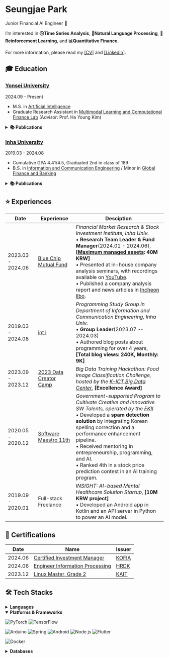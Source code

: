 # Seungjae Park

Junior Financial AI Engineer 🌱

I’m interested in **🕒Time Series Analysis**, **📖Natural Language Processing**, **🤖Reinforcement Learning**, and **📊Quantitative Finance**.

For more information, please read my [[CV]](https://Astro36.github.io/Astro36/CV_Park.pdf) and [[LinkedIn]](https://www.linkedin.com/in/seungjae-park/).

## 🎓 Education

### [Yonsei University](http://www.yonsei.ac.kr/)

2024.09 - Present

- M.S. in [Artificial Intelligence](https://ai.yonsei.ac.kr/)
- Graduate Research Assistant in [Multimodal Learning and Computational Finance Lab](https://sites.google.com/view/mlcf/) (Advisor: Prof. Ha Young Kim)

<details>
<summary><b>📚 Publications</b></summary>
<br>

1. **Seungjae Park**, Hyukjae Kwon, Kisu Lee, Won-Yong Shin and Ha Young Kim, "Multivariate Time Series Forecasting Reflecting Dynamic Variate Similarity and Temporal Information," in _Proceedings of the Symposium of the Korean Institute of Communications and Information Sciences_, vol. 86, Gangwon, South Korea, Feb. 2025.<br><sub>Keyword: Time Series Forecasting</sub>
  
</details>

### [Inha University](http://www.inha.ac.kr/)

2019.03 - 2024.08

- Cumulative GPA 4.41/4.5, Graduated 2nd in class of 189
- B.S. in [Information and Communication Engineering](https://ice.inha.ac.kr/ice/index.do) / Minor in [Global Finance and Banking](https://gfiba.inha.ac.kr/gfiba/index.do)

<details>
<summary><b>📚 Publications</b></summary>
  
##### AI/CS

1. **Seungjae Park** and Daeyoung Park, "[A Novel Stock Screening Approach using Large Language Models and Correlation-Aware Retrieval](https://eee.inha.ac.kr/bbs/eee/3919/122977/download.do)," presented at the _Capstone Design in ICT (Capstone Project)_, Inha Univ., Incheon, South Korea, Jun. 2024.<br><sub>Keyword: Large Language Model, Information Retrieval, Portfolio Optimization</sub>
1. **Seungjae Park** et al., _[int i Study Blog](https://int-i.github.io/)_, Jan. 2020 - Mar. 2024.<br><sub>Keyword: Learning Blog, Computer Science, Quantitative Finance</sub>

##### Finance

1. **Seungjae Park**, "[[특징주] ESR켄달스퀘어리츠(365550), 국내 최대 물류 전문 리츠…18개 센터 기초자산](https://www.incheonilbo.com/news/articleView.html?idxno=1230557)," _Incheon Ilbo_, Jan. 2024.
1. **Seungjae Park**, "[[특징주] 한국항공우주(047810), 위성 넘어 우주로…하늘길 기술 역량 확장](https://www.incheonilbo.com/news/articleView.html?idxno=1216780)," _Incheon Ilbo_, Oct. 2023.

</details>

## ⭐ Experiences

| Date | Experience | Desciption |
| --- | --- | --- |
| 2023.03 - 2024.06 | [‌Blue Chip Mutual Fund](https://inhabluechip.com/) | _Financial Market Research & Stock Investment Institute, Inha Univ._<br>• **Research Team Leader & Fund Manager**(2024.01 -­ 2024.06), **[[Maximum managed assets](https://fund.inhabluechip.com/): 40M KRW]**<br>• Presented at in-house company analysis seminars, with recordings available on [YouTube](https://www.youtube.com/@bluechipmutualfund7790).<br>• Published a company analysis report and news articles in [Incheon Ilbo](https://www.incheonilbo.com/news/articleList.html?sc_sub_section_code=S2N28). |
| 2019.03 - 2024.08 | [int i](https://int-i.github.io/) | _Programming Study Group in Department of Information and Communication Engineering, Inha Univ._<br>• **Group Leader**(2023.07 -­ 2024.03)<br>• Authored blog posts about programming for over 4 years, **[Total blog views: 240K, Monthly: 9K]** |
| 2023.09 - 2023.12 | [2023 Data Creator Camp](https://kbig.kr/portal/kbig/keybiz/creatorcamp/info.page) | _Big Data Training Hackathon: Food Image Classification Challenge, hosted by the [K­-ICT Big Data Center](https://kbig.kr/)_, **[Excellence Award]** |
| 2020.05 - 2020.12 | [Software Maestro 11th](https://www.swmaestro.org/sw/main/main.do) | _Government-­supported Program to Cultivate Creative and Innovative SW Talents, operated by the [FKII](https://www.fkii.org/)_<br>• Developed a **spam detection solution** by integrating Korean spelling correction and a performance enhancement pipeline.<br>• Received mentoring in entrepreneurship, programming, and AI.<br>• Ranked 4th in a stock price prediction contest in an AI training program. |
| 2019.09 - 2020.01 | Full-­stack Freelance | _INSIGHT: AI-­based Mental Healthcare Solution Startup_, **[10M KRW project]**<br>• Developed an Android app in Kotlin and an API server in Python to power an AI model. |

## 📑 Certifications

| Date | Name | Issuer |
| --- | --- | --- |
| 2024.06 | [Certified Investment Manager](https://license.kofia.or.kr/examInfo/examInfo.do) | [KOFIA](https://www.kofia.or.kr/) |
| 2024.06 | [Engineer Information Processing](https://www.q-net.or.kr/crf005.do?id=crf00505&jmCd=1320) | [HRDK](https://www.hrdkorea.or.kr/) |
| 2023.12 | [Linux Master, Grade 2](https://www.pqi.or.kr/inf/qul/infQulBasDetail.do?qulId=433) | [KAIT](https://www.ihd.or.kr/) |

## 🛠 Tech Stacks

<details>
<summary><b>Languages</b></summary>

![Python](https://img.shields.io/badge/Python-3776AB?style=flat-square&logo=python&logoColor=white)
![C++](https://img.shields.io/badge/C++-00599C?style=flat-square&logo=c%2B%2B&logoColor=white)
![Java](https://img.shields.io/badge/Java-ED8B00?style=flat-square&logo=openjdk&logoColor=white)
![Kotlin](https://img.shields.io/badge/Kotlin-7F52FF?style=flat-square&logo=kotlin&logoColor=white)
![JavaScript](https://img.shields.io/badge/JavaScript-F7DF1E?style=flat-square&logo=javascript&logoColor=black)
![TypeScript](https://img.shields.io/badge/TypeScript-3178C6?style=flat-square&logo=typescript&logoColor=white)
![Rust](https://img.shields.io/badge/Rust-000000?style=flat-square&logo=rust&logoColor=white)
![Dart](https://img.shields.io/badge/Dart-0175C2?style=flat-square&logo=dart&logoColor=white)

</details>

<details open>
<summary><b>Platforms & Frameworks</b></summary>

![PyTorch](https://img.shields.io/badge/PyTorch-EE4C2C?style=flat-square&logo=pytorch&logoColor=white)
![TensorFlow](https://img.shields.io/badge/TensorFlow-FF6F00?style=flat-square&logo=tensorflow&logoColor=white)

![Arduino](https://img.shields.io/badge/Arduino-00878F?style=flat-square&logo=arduino&logoColor=white)
![Spring](https://img.shields.io/badge/Spring-6DB33F?style=flat-square&logo=spring&logoColor=white)
![Android](https://img.shields.io/badge/Android-3DDC84?style=flat-square&logo=android&logoColor=white)
![Node.js](https://img.shields.io/badge/Node.js-339933?style=flat-square&logo=node.js&logoColor=white)
![Flutter](https://img.shields.io/badge/Flutter-02569B?style=flat-square&logo=flutter&logoColor=white)

![Docker](https://img.shields.io/badge/Docker-2496ED?style=flat-square&logo=docker&logoColor=white)

</details>

<details>
<summary><b>Databases</b></summary>

![MySQL](https://img.shields.io/badge/MySQL-4479A1?style=flat-square&logo=mysql&logoColor=white)
![PostgreSQL](https://img.shields.io/badge/PostgreSQL-4169E1?style=flat-square&logo=postgresql&logoColor=white)

</details>
